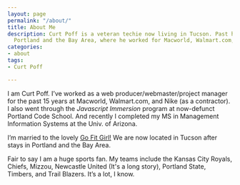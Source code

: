 ```yaml
---
layout: page
permalink: "/about/"
title: About Me
description: Curt Poff is a veteran techie now living in Tucson. Past homes include
  Portland and the Bay Area, where he worked for Macworld, Walmart.com, and Nike.
categories:
- about
tags:
- Curt Poff

---
```

I am Curt Poff. I’ve worked as a web producer/webmaster/project manager for the past 15 years at Macworld, Walmart.com, and Nike (as a contractor). I also went through the _Javascript Immersion_ program at now-defunct Portland Code School. And recently I completed my MS in Management Information Systems at the Univ. of Arizona.

I’m married to the lovely [Go Fit Girl!](https://gofitgirl.com) We are now located in Tucson after stays in Portland and the Bay Area.

Fair to say I am a huge sports fan. My teams include the Kansas City Royals, Chiefs, Mizzou, Newcastle United (It's a long story), Portland State, Timbers, and Trail Blazers. It’s a lot, I know.
